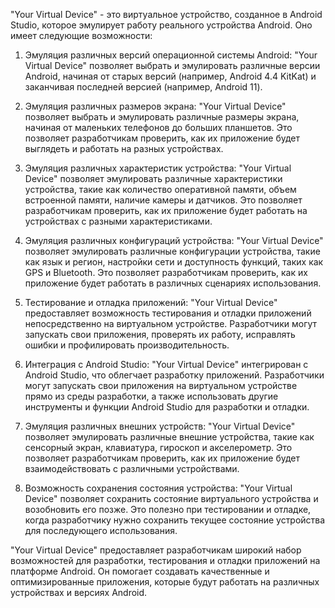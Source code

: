 "Your Virtual Device" - это виртуальное устройство, созданное в Android Studio, которое эмулирует работу реального устройства Android. Оно имеет следующие возможности:

1. Эмуляция различных версий операционной системы Android: "Your Virtual Device" позволяет выбрать и эмулировать различные версии Android, начиная от старых версий (например, Android 4.4 KitKat) и заканчивая последней версией (например, Android 11).

2. Эмуляция различных размеров экрана: "Your Virtual Device" позволяет выбрать и эмулировать различные размеры экрана, начиная от маленьких телефонов до больших планшетов. Это позволяет разработчикам проверить, как их приложение будет выглядеть и работать на разных устройствах.

3. Эмуляция различных характеристик устройства: "Your Virtual Device" позволяет эмулировать различные характеристики устройства, такие как количество оперативной памяти, объем встроенной памяти, наличие камеры и датчиков. Это позволяет разработчикам проверить, как их приложение будет работать на устройствах с разными характеристиками.

4. Эмуляция различных конфигураций устройства: "Your Virtual Device" позволяет эмулировать различные конфигурации устройства, такие как язык и регион, настройки сети и доступность функций, таких как GPS и Bluetooth. Это позволяет разработчикам проверить, как их приложение будет работать в различных сценариях использования.

5. Тестирование и отладка приложений: "Your Virtual Device" предоставляет возможность тестирования и отладки приложений непосредственно на виртуальном устройстве. Разработчики могут запускать свои приложения, проверять их работу, исправлять ошибки и профилировать производительность.

6. Интеграция с Android Studio: "Your Virtual Device" интегрирован с Android Studio, что облегчает разработку приложений. Разработчики могут запускать свои приложения на виртуальном устройстве прямо из среды разработки, а также использовать другие инструменты и функции Android Studio для разработки и отладки.

7. Эмуляция различных внешних устройств: "Your Virtual Device" позволяет эмулировать различные внешние устройства, такие как сенсорный экран, клавиатура, гироскоп и акселерометр. Это позволяет разработчикам проверить, как их приложение будет взаимодействовать с различными устройствами.

8. Возможность сохранения состояния устройства: "Your Virtual Device" позволяет сохранить состояние виртуального устройства и возобновить его позже. Это полезно при тестировании и отладке, когда разработчику нужно сохранить текущее состояние устройства для последующего использования.

"Your Virtual Device" предоставляет разработчикам широкий набор возможностей для разработки, тестирования и отладки приложений на платформе Android. Он помогает создавать качественные и оптимизированные приложения, которые будут работать на различных устройствах и версиях Android.